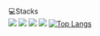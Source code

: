 💻Stacks <br/>
<img src="https://img.shields.io/badge/Javascript-F7DF1E?style=flat-square&logo=javascript&logoColor=white"/> <img src="https://img.shields.io/badge/Typescript-3178C6?style=flat-square&logo=typescript&logoColor=white"/> <img src="https://img.shields.io/badge/React-61DAFB?style=flat-square&logo=react&logoColor=white"/> <img src="https://img.shields.io/badge/Vue-4FC08D?style=flat-square&logo=vuedotjs&logoColor=white"/>
[![Top Langs](https://github-readme-stats.vercel.app/api/top-langs/?username=outclassstudio)](https://github.com/outclassstudio/github-readme-stats)
